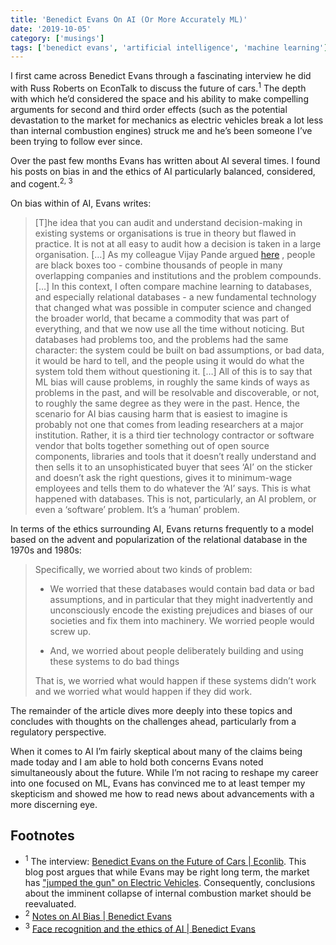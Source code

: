 ```yaml
---
title: 'Benedict Evans On AI (Or More Accurately ML)'
date: '2019-10-05'
category: ['musings']
tags: ['benedict evans', 'artificial intelligence', 'machine learning']
---
```


I first came across Benedict Evans through a fascinating interview he did with Russ Roberts on EconTalk to discuss the future of cars.<sup>1</sup> The depth with which he’d considered the space and his ability to make compelling arguments for second and third order effects (such as the potential devastation to the market for mechanics as electric vehicles break a lot less than internal combustion engines) struck me and he’s been someone I’ve been trying to follow ever since.

Over the past few months Evans has written about AI several times. I found his posts on bias in and the ethics of AI particularly balanced, considered, and cogent.<sup>2, 3</sup>

On bias within of AI, Evans writes:

> [T]he idea that you can audit and understand decision-making in existing systems or organisations is true in theory but flawed in practice. It is not at all easy to audit how a decision is taken in a large organisation. […] As my colleague Vijay Pande argued [here](https://www.nytimes.com/2018/01/25/opinion/artificial-intelligence-black-box.html) , people are black boxes too - combine thousands of people in many overlapping companies and institutions and the problem compounds.
> […]
> In this context, I often compare machine learning to databases, and especially relational databases - a new fundamental technology that changed what was possible in computer science and changed the broader world, that became a commodity that was part of everything, and that we now use all the time without noticing. But databases had problems too, and the problems had the same character: the system could be built on bad assumptions, or bad data, it would be hard to tell, and the people using it would do what the system told them without questioning it.
> […]
> All of this is to say that ML bias will cause problems, in roughly the same kinds of ways as problems in the past, and will be resolvable and discoverable, or not, to roughly the same degree as they were in the past. Hence, the scenario for AI bias causing harm that is easiest to imagine is probably not one that comes from leading researchers at a major institution. Rather, it is a third tier technology contractor or software vendor that bolts together something out of open source components, libraries and tools that it doesn’t really understand and then sells it to an unsophisticated buyer that sees ‘AI’ on the sticker and doesn’t ask the right questions, gives it to minimum-wage employees and tells them to do whatever the ‘AI’ says. This is what happened with databases. This is not, particularly, an AI problem, or even a ‘software’ problem. It’s a ‘human’ problem.

In terms of the ethics surrounding AI, Evans returns frequently to a model based on the advent and popularization of the relational database in the 1970s and 1980s:

> Specifically, we worried about two kinds of problem:
>
> - We worried that these databases would contain bad data or bad assumptions, and in particular that they might inadvertently and unconsciously encode the existing prejudices and biases of our societies and fix them into machinery. We worried people would screw up.
>
> - And, we worried about people deliberately building and using these systems to do bad things
>
> That is, we worried what would happen if these systems didn’t work and we worried what would happen if they did work.

The remainder of the article dives more deeply into these topics and concludes with thoughts on the challenges ahead, particularly from a regulatory perspective.

When it comes to AI I’m fairly skeptical about many of the claims being made today and I am able to hold both concerns Evans noted simultaneously about the future. While I’m not racing to reshape my career into one focused on ML, Evans has convinced me to at least temper my skepticism and showed me how to read news about advancements with a more discerning eye.

## Footnotes

- <sup>1</sup> The interview: [Benedict Evans on the Future of Cars | Econlib](https://www.econtalk.org/benedict-evans-on-the-future-of-cars/). This blog post argues that while Evans may be right long term, the market has ["jumped the gun" on Electric Vehicles](https://lt3000.blogspot.com/2019/08/investing-in-low-conviction-stocks.html). Consequently, conclusions about the imminent collapse of internal combustion market should be reevaluated.
- <sup>2</sup> [Notes on AI Bias | Benedict Evans](https://www.ben-evans.com/benedictevans/2019/4/15/notes-on-ai-bias)
- <sup>3</sup> [Face recognition and the ethics of AI | Benedict Evans](https://www.ben-evans.com/benedictevans/2019/9/6/face-recognition)
